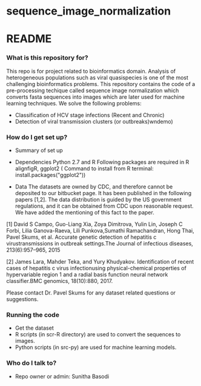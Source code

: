 # sequence_image_normalization
# README #


### What is this repository for? ###
This repo is for project related to bioinformatics domain. Analysis of heterogeneous populations such as viral quasispecies is one of the most challenging bioinformatics problems. This repository contains the code of a pre-processing techique called sequence image normalization which converts fasta sequences into images which are later used for machine learning techniques. 
We solve the following problems:
* Classification of HCV stage infections (Recent and Chronic)
* Detection of viral transmission clusters (or outbreaks)wndemo)

### How do I get set up? ###

* Summary of set up


* Dependencies
Python 2.7 and R 
Following packages are required in R
alignfigR, ggplot2 ( Command to install from R terminal: install.packages("ggplot2"))

* Data
The datasets are owned by CDC, and therefore cannot be deposited to our bitbucket page. It has been published in the following papers [1,2]. The data distribution is guided by the US government regulations, and it can be obtained from CDC upon reasonable request. We have added the mentioning of this fact to the paper.

[1] David S Campo, Guo-Liang Xia, Zoya Dimitrova, Yulin Lin, Joseph C Forbi, Lilia Ganova-Raeva, Lili Punkova,Sumathi Ramachandran, Hong Thai, Pavel Skums, et al.  Accurate genetic detection of hepatitis c virustransmissions in outbreak settings.The Journal of infectious diseases, 213(6):957–965, 2015

[2] James Lara, Mahder Teka, and Yury Khudyakov.  Identification of recent cases of hepatitis c virus infectionusing physical-chemical properties of hypervariable region 1 and a radial basis function neural network classifier.BMC genomics, 18(10):880, 2017.

Please contact Dr. Pavel Skums for any dataset related questions or suggestions.

### Running the code ###
* Get the dataset 
* R scripts (in scr-R directory) are used to convert the sequences to images. 
* Python scripts (in src-py) are used for machine learning models.

### Who do I talk to? ###

* Repo owner or admin: Sunitha Basodi
